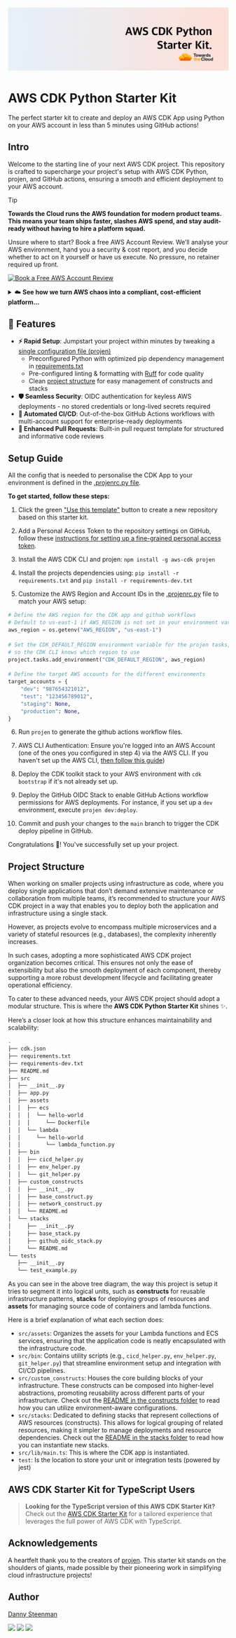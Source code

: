 # [![AWS CDK Python Starter Kit header](./images/github-title-banner.png)](https://towardsthecloud.com)

# AWS CDK Python Starter Kit

The perfect starter kit to create and deploy an AWS CDK App using Python on your AWS account in less than 5 minutes using GitHub actions!

## Intro

Welcome to the starting line of your next AWS CDK project. This repository is crafted to supercharge your project's setup with AWS CDK Python, projen, and GitHub actions, ensuring a smooth and efficient deployment to your AWS account.

<!-- TIP-LIST:START -->
> [!TIP]
> **Towards the Cloud runs the AWS foundation for modern product teams. This means your team ships faster, slashes AWS spend, and stay audit-ready without having to hire a platform squad.**
>
> Unsure where to start? Book a free AWS Account Review. We’ll analyse your AWS environment, hand you a security & cost report, and you decide whether to act on it yourself or have us execute. No pressure, no retainer required up front.
>
> <a href="https://cal.com/towardsthecloud/aws-account-review"><img alt="Book a Free AWS Account Review" src="https://img.shields.io/badge/Book%20A%20Free%20AWS%20Account%20Review-success.svg?style=for-the-badge"/></a>
>
> <details>
> <summary>☁️ <strong>See how we turn AWS chaos into a compliant, cost-efficient platform…</strong></summary>
> <br/>
>
> ### The problem: AWS complexity compounds fast
>
> Ad‑hoc builds become 40–60% overspend, unmonitored security gaps put customer data at risk, and engineers burn out running infrastructure instead of shipping products.
>
> ### Our managed foundation keeps you moving forward
>
> - ✅ **Compliant Landing Zone** – [Multi-account AWS CDK deployment](https://towardsthecloud.com/services/aws-landing-zone) with 100% [CIS benchmark](https://docs.aws.amazon.com/securityhub/latest/userguide/cis-aws-foundations-benchmark.html) coverage,
> centralized logging, and SSO-ready access control.
> - ✅ **Production-ready CDK components** – Pre-hardened building blocks so teams launch new services without reinventing best practices.
> - ✅ **CI/CD with safe rollbacks** – GitOps workflows and governed pipelines that let you release faster with confidence.
> - ✅ **Quarterly cost & security reviews** – [Cost Optimisation](https://towardsthecloud.com/services/aws-cost-optimization) plus [Security Reviews](https://towardsthecloud.com/services/aws-security-review)
> delivered proactively.
> - ✅ **Fractional Cloud Engineer** – On-demand expertise from an architect who implemented enterprise-grade AWS infrastructure for over a decade.
>
> ### Outcomes our customers see
>
> - **30%+ lower AWS bill** – Continuous oversight prevents expensive drift ([30–60% documented savings](https://towardsthecloud.com/services/aws-cost-optimization#case-study)).
> - **SOC 2 / HIPAA acceleration** – Guardrails, logging, and evidence packs ready on day one.
> - **Audit-ready every quarter** – Automated monitoring plus recurring reviews keep findings under control.
> - **Faster product velocity** – Engineers build features, not managing infrastructure.
> - **Headcount leverage** – A [flexible retainer](https://towardsthecloud.com/pricing) replaces the cost of a full-time platform team.
>
> **Proof:** Y Combinator startup Accolade used our Landing Zone to [earn SOC 2 in record time](https://towardsthecloud.com/blog/aws-landing-zone-case-study-accolade):
>
> *“We achieved a perfect security score in days, not months.”* — Galen Simmons, CEO
>
> Ready to see where your AWS account stands? Grab a spot while they’re available:
>
> <a href="https://cal.com/towardsthecloud/aws-account-review"><img alt="Book a Free AWS Account Review" src="https://img.shields.io/badge/Book%20A%20Free%20AWS%20Account%20Review-success.svg?style=for-the-badge"/></a>
>
> </details>
<!-- TIP-LIST:END -->

## 🚀 Features

- **⚡ Rapid Setup**: Jumpstart your project within minutes by tweaking a [single configuration file (projen)](./.projenrc.py)
  - Preconfigured Python with optimized pip dependency management in [requirements.txt](./requirements.txt)
  - Pre-configured linting & formatting with [Ruff](https://github.com/astral-sh/ruff) for code quality
  - Clean [project structure](#project-structure) for easy management of constructs and stacks
- **🛡️ Seamless Security**: OIDC authentication for keyless AWS deployments - no stored credentials or long-lived secrets required
- **🤖 Automated CI/CD**: Out-of-the-box GitHub Actions workflows with multi-account support for enterprise-ready deployments
- **🚀 Enhanced Pull Requests**: Built-in pull request template for structured and informative code reviews

## Setup Guide

All the config that is needed to personalise the CDK App to your environment is defined in the [.projenrc.py file](./.projenrc.py).

**To get started, follow these steps:**

1. Click the green ["Use this template"](https://github.com/new?template_name=aws-cdk-python-starter-kit&template_owner=towardsthecloud) button to create a new repository based on this starter kit.

2. Add a Personal Access Token to the repository settings on GitHub, follow these [instructions for setting up a fine-grained personal access token](https://projen.io/docs/integrations/github/#fine-grained-personal-access-token-beta).

3. Install the AWS CDK CLI and projen: `npm install -g aws-cdk projen`

4. Install the projects dependencies using: `pip install -r requirements.txt` and `pip install -r requirements-dev.txt`

5. Customize the AWS Region and Account IDs in the [.projenrc.py](./.projenrc.py) file to match your AWS setup:

```python
# Define the AWS region for the CDK app and github workflows
# Default to us-east-1 if AWS_REGION is not set in your environment variables
aws_region = os.getenv("AWS_REGION", "us-east-1")

# Set the CDK_DEFAULT_REGION environment variable for the projen tasks,
# so the CDK CLI knows which region to use
project.tasks.add_environment("CDK_DEFAULT_REGION", aws_region)

# Define the target AWS accounts for the different environments
target_accounts = {
    "dev": "987654321012",
    "test": "123456789012",
    "staging": None,
    "production": None,
}
```

6. Run `projen` to generate the github actions workflow files.

7. AWS CLI Authentication: Ensure you're logged into an AWS Account (one of the ones you configured in step 4) via the AWS CLI. If you haven't set up the AWS CLI, [then follow this guide](https://towardsthecloud.com/set-up-aws-cli-aws-sso))

8. Deploy the CDK toolkit stack to your AWS environment with `cdk bootstrap` if it's not already set up.

9. Deploy the GitHub OIDC Stack to enable GitHub Actions workflow permissions for AWS deployments. For instance, if you set up a `dev` environment, execute `projen dev:deploy`.

10. Commit and push your changes to the `main` branch to trigger the CDK deploy pipeline in GitHub.

Congratulations 🎉! You've successfully set up your project.

## Project Structure

When working on smaller projects using infrastructure as code, where you deploy single applications that don’t demand extensive maintenance or collaboration from multiple teams, it’s recommended to structure your AWS CDK project in a way that enables you to deploy both the application and infrastructure using a single stack.

However, as projects evolve to encompass multiple microservices and a variety of stateful resources (e.g., databases), the complexity inherently increases.

In such cases, adopting a more sophisticated AWS CDK project organization becomes critical. This ensures not only the ease of extensibility but also the smooth deployment of each component, thereby supporting a more robust development lifecycle and facilitating greater operational efficiency.

To cater to these advanced needs, your AWS CDK project should adopt a modular structure. This is where the **AWS CDK Python Starter Kit** shines ✨.

Here’s a closer look at how this structure enhances maintainability and scalability:

```bash
.
├── cdk.json
├── requirements.txt
├── requirements-dev.txt
├── README.md
├── src
│  ├── __init__.py
│  ├── app.py
│  ├── assets
│  │  ├── ecs
│  │  │  └── hello-world
│  │  │     └── Dockerfile
│  │  └── lambda
│  │     └── hello-world
│  │        └── lambda_function.py
│  ├── bin
│  │  ├── cicd_helper.py
│  │  ├── env_helper.py
│  │  └── git_helper.py
│  ├── custom_constructs
│  │  ├── __init__.py
│  │  ├── base_construct.py
│  │  ├── network_construct.py
│  │  └── README.md
│  └── stacks
│     ├── __init__.py
│     ├── base_stack.py
│     ├── github_oidc_stack.py
│     └── README.md
└── tests
   ├── __init__.py
   └── test_example.py
```

As you can see in the above tree diagram, the way this project is setup it tries to segment it into logical units, such as **constructs** for reusable infrastructure patterns, **stacks** for deploying groups of resources and **assets** for managing source code of containers and lambda functions.

Here is a brief explanation of what each section does:

- `src/assets`: Organizes the assets for your Lambda functions and ECS services, ensuring that the application code is neatly encapsulated with the infrastructure code.
- `src/bin`: Contains utility scripts (e.g., `cicd_helper.py`, `env_helper.py`, `git_helper.py`) that streamline environment setup and integration with CI/CD pipelines.
- `src/custom_constructs`: Houses the core building blocks of your infrastructure. These constructs can be composed into higher-level abstractions, promoting reusability across different parts of your infrastructure. Check out the [README in the constructs folder](./src/custom_constructs/README.md) to read how you can utilize environment-aware configurations.
- `src/stacks`: Dedicated to defining stacks that represent collections of AWS resources (constructs). This allows for logical grouping of related resources, making it simpler to manage deployments and resource dependencies. Check out the [README in the stacks folder](./src/stacks/README.md) to read how you can instantiate new stacks.
- `src/lib/main.ts`: This is where the CDK app is instantiated.
- `test`: Is the location to store your unit or integration tests (powered by jest)

## AWS CDK Starter Kit for TypeScript Users

> **Looking for the TypeScript version of this AWS CDK Starter Kit?** Check out the [AWS CDK Starter Kit](https://github.com/towardsthecloud/aws-cdk-starter-kit) for a tailored experience that leverages the full power of AWS CDK with TypeScript.

## Acknowledgements

A heartfelt thank you to the creators of [projen](https://github.com/projen/projen). This starter kit stands on the shoulders of giants, made possible by their pioneering work in simplifying cloud infrastructure projects!

## Author

[Danny Steenman](https://towardsthecloud.com/about)

[![](https://img.shields.io/badge/LinkedIn-0077B5?style=for-the-badge&logo=linkedin&logoColor=white)](https://www.linkedin.com/company/towardsthecloud)
[![](https://img.shields.io/badge/X-000000?style=for-the-badge&logo=x&logoColor=white)](https://twitter.com/dannysteenman)
[![](https://img.shields.io/badge/GitHub-2b3137?style=for-the-badge&logo=github&logoColor=white)](https://github.com/towardsthecloud)
